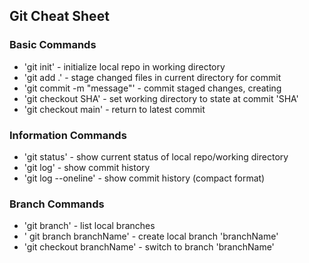 ## Git Cheat Sheet

### Basic Commands

* 'git init' - initialize local repo in working directory
* 'git add .' - stage changed files in current directory for commit
* 'git commit -m "message"' - commit staged changes, creating
* 'git checkout SHA' - set working directory to state at commit 'SHA'
* 'git checkout main' - return to latest commit

### Information Commands
* 'git status' - show current status of local repo/working directory
* 'git log' - show commit history
* 'git log --oneline' - show commit history (compact format)

### Branch Commands
* 'git branch' - list local branches
* ' git branch branchName' - create local branch 'branchName'
* 'git checkout branchName' - switch to branch 'branchName'
